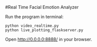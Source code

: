 #Real Time Facial Emotion Analyzer


Run the program in terminal:
```
python video_realtime.py
python live_plotting_flaskserver.py

```

Open http://0.0.0.0:8888/ in your browser.
